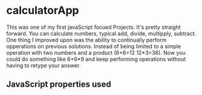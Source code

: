 # calculatorApp
<p>This was one of my first javaScript focued Projects. It's pretty straight forward. You can calculate numbers, typical add, divide, multipply, subtract.
One thing I improved upon was the ability to continually perform opperations on previous solutions. Instead of being limited to a simple operation with two numbers and a product (6+6=12 12*3=36). Now you could do something like 6+6*9 and keep performing operations without having to retype your answer.
<h2>JavaScript properties used</h2>
